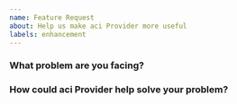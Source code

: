 ```yaml
---
name: Feature Request
about: Help us make aci Provider more useful
labels: enhancement
---
```

<!--
Thank you for helping to improve aci Provider!

Please be sure to search for open issues before raising a new one. We use issues
for bug reports and feature requests. Please find us at https://slack.crossplane.io
for questions, support, and discussion.
-->

### What problem are you facing?
<!--
Please tell us a little about your use case - it's okay if it's hypothetical!
Leading with this context helps frame the feature request so we can ensure we
implement it sensibly.
--->

### How could aci Provider help solve your problem?
<!--
Let us know how you think aci Provider could help with your use case.
-->
